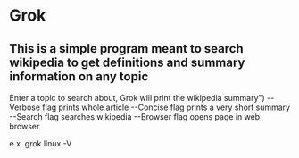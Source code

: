 Grok
==============

This is a simple program meant to search wikipedia to get definitions and summary information on any topic
--------------


Enter a topic to search about, Grok will print the wikipedia summary")
--Verbose flag prints whole article
--Concise flag prints a very short summary
--Search flag searches wikipedia
--Browser flag opens page in web browser

e.x. grok linux -V
